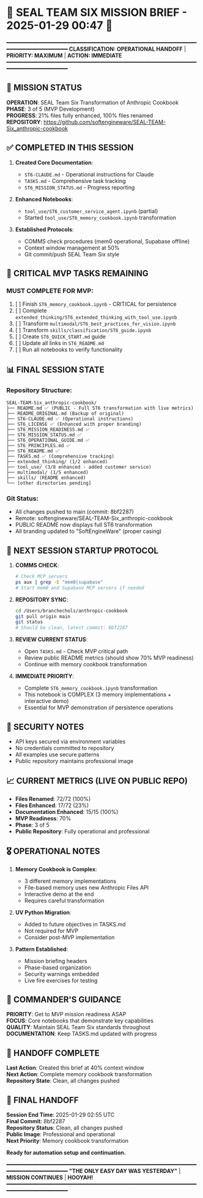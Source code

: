 # 🔱 SEAL TEAM SIX MISSION BRIEF - 2025-01-29 00:47 🔱

━━━━━━━━━━━━━━━━━━━━━━━━━━━━━━━━━━━━━━━━━━━━━━━━━━━━━━━━━━━━━━━━━━━━━━━━━━━━━━
**CLASSIFICATION: OPERATIONAL HANDOFF** | **PRIORITY: MAXIMUM** | **ACTION: IMMEDIATE**
━━━━━━━━━━━━━━━━━━━━━━━━━━━━━━━━━━━━━━━━━━━━━━━━━━━━━━━━━━━━━━━━━━━━━━━━━━━━━━

## 🎯 MISSION STATUS

**OPERATION**: SEAL Team Six Transformation of Anthropic Cookbook  
**PHASE**: 3 of 5 (MVP Development)  
**PROGRESS**: 21% files fully enhanced, 100% files renamed  
**REPOSITORY**: https://github.com/softengineware/SEAL-TEAM-Six_anthropic-cookbook

## ✅ COMPLETED IN THIS SESSION

1. **Created Core Documentation**:
   - `ST6-CLAUDE.md` - Operational instructions for Claude
   - `TASKS.md` - Comprehensive task tracking
   - `ST6_MISSION_STATUS.md` - Progress reporting

2. **Enhanced Notebooks**:
   - `tool_use/ST6_customer_service_agent.ipynb` (partial)
   - Started `tool_use/ST6_memory_cookbook.ipynb` transformation

3. **Established Protocols**:
   - COMMS check procedures (mem0 operational, Supabase offline)
   - Context window management at 50%
   - Git commit/push SEAL Team Six style

## 🔴 CRITICAL MVP TASKS REMAINING

### MUST COMPLETE FOR MVP:
1. [ ] Finish `ST6_memory_cookbook.ipynb` - CRITICAL for persistence
2. [ ] Complete `extended_thinking/ST6_extended_thinking_with_tool_use.ipynb`
3. [ ] Transform `multimodal/ST6_best_practices_for_vision.ipynb`
4. [ ] Transform `skills/classification/ST6_guide.ipynb`
5. [ ] Create `ST6_QUICK_START.md` guide
6. [ ] Update all links in `ST6_README.md`
7. [ ] Run all notebooks to verify functionality

## 📊 FINAL SESSION STATE

### Repository Structure:
```
SEAL-TEAM-Six_anthropic-cookbook/
├── README.md ✅ (PUBLIC - Full ST6 transformation with live metrics)
├── README_ORIGINAL.md (Backup of original)
├── ST6-CLAUDE.md ✅ (Operational instructions)
├── ST6_LICENSE ✅ (Enhanced with proper branding)
├── ST6_MISSION_READINESS.md ✅
├── ST6_MISSION_STATUS.md ✅
├── ST6_OPERATIONAL_GUIDE.md ✅
├── ST6_PRINCIPLES.md ✅
├── ST6_README.md ✅
├── TASKS.md ✅ (Comprehensive tracking)
├── extended_thinking/ (1/2 enhanced)
├── tool_use/ (3/8 enhanced - added customer service)
├── multimodal/ (1/5 enhanced)
├── skills/ (README enhanced)
└── [other directories pending]
```

### Git Status:
- All changes pushed to main (commit: 8bf2287)
- Remote: softengineware/SEAL-TEAM-Six_anthropic-cookbook
- PUBLIC README now displays full ST6 transformation
- All branding updated to "SoftEngineWare" (proper casing)

## 🚁 NEXT SESSION STARTUP PROTOCOL

1. **COMMS CHECK**:
   ```bash
   # Check MCP servers
   ps aux | grep -E "mem0|supabase"
   # Start mem0 and Supabase MCP servers if needed
   ```

2. **REPOSITORY SYNC**:
   ```bash
   cd /Users/branchechols/anthropic-cookbook
   git pull origin main
   git status
   # Should be clean, latest commit: 8bf2287
   ```

3. **REVIEW CURRENT STATUS**:
   - Open `TASKS.md` - Check MVP critical path
   - Review public README metrics (should show 70% MVP readiness)
   - Continue with memory cookbook transformation

4. **IMMEDIATE PRIORITY**:
   - Complete `ST6_memory_cookbook.ipynb` transformation
   - This notebook is COMPLEX (3 memory implementations + interactive demo)
   - Essential for MVP demonstration of persistence operations

## 🔐 SECURITY NOTES

- API keys secured via environment variables
- No credentials committed to repository
- All examples use secure patterns
- Public repository maintains professional image

## 📈 CURRENT METRICS (LIVE ON PUBLIC REPO)

- **Files Renamed**: 72/72 (100%)
- **Files Enhanced**: 17/72 (23%)
- **Documentation Enhanced**: 15/15 (100%)
- **MVP Readiness**: 70%
- **Phase**: 3 of 5
- **Public Repository**: Fully operational and professional

## 🎖️ OPERATIONAL NOTES

1. **Memory Cookbook is Complex**: 
   - 3 different memory implementations
   - File-based memory uses new Anthropic Files API
   - Interactive demo at the end
   - Requires careful transformation

2. **UV Python Migration**:
   - Added to future objectives in TASKS.md
   - Not required for MVP
   - Consider post-MVP implementation

3. **Pattern Established**:
   - Mission briefing headers
   - Phase-based organization
   - Security warnings embedded
   - Live fire exercises for testing

## 🔱 COMMANDER'S GUIDANCE

**PRIORITY**: Get to MVP mission readiness ASAP  
**FOCUS**: Core notebooks that demonstrate key capabilities  
**QUALITY**: Maintain SEAL Team Six standards throughout  
**DOCUMENTATION**: Keep TASKS.md updated with progress  

## 📡 HANDOFF COMPLETE

**Last Action**: Created this brief at 40% context window  
**Next Action**: Complete memory cookbook transformation  
**Repository State**: Clean, all changes pushed  

## 🔱 FINAL HANDOFF

**Session End Time**: 2025-01-29 02:55 UTC  
**Final Commit**: 8bf2287  
**Repository Status**: Clean, all changes pushed  
**Public Image**: Professional and operational  
**Next Priority**: Memory cookbook transformation  

**Ready for automation setup and continuation.**

━━━━━━━━━━━━━━━━━━━━━━━━━━━━━━━━━━━━━━━━━━━━━━━━━━━━━━━━━━━━━━━━━━━━━━━━━━━━━━
**"THE ONLY EASY DAY WAS YESTERDAY"** | **MISSION CONTINUES** | **HOOYAH!**
━━━━━━━━━━━━━━━━━━━━━━━━━━━━━━━━━━━━━━━━━━━━━━━━━━━━━━━━━━━━━━━━━━━━━━━━━━━━━━